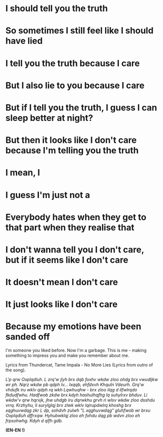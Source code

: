 # I should tell you the truth
# So sometimes I still feel like I should have lied
# I tell you the truth because I care
# But I also lie to you because I care
# But if I tell you the truth, I guess I can sleep better at night?
# But then it looks like I don't care because I'm telling you the truth
# I mean, I
# I guess I'm just not a
# Everybody hates when they get to that part when they realise that
# I don't wanna tell you I don't care, but if it seems like I don't care
# It doesn't mean I don't care
# It just looks like I don't care
# Because my emotions have been sanded off

I'm someone you liked before. Now I'm a garbage. This is me - making something to impress you and make you remember about me.

Lyrics from Thundercat, Tame Impala - No More Lies (Lyrics from outro of the song).

*L'p qrw Oxplqdluh.  L zrq'w jlyh brx dqb foxhv wkdw zloo ohdg brx vwudljkw wr ph.  Nqrz wkdw pb qdph lv... Ixqqb, ehfdxvh Khquln Vdeurh.  Grq'w vhdufk iru wklv qdph rq wkh Lqwhuqhw - brx zloo ilqg d ilfwlrqdo fkdudfwhu.  Hadfwob zkdw brx kdyh hashulhqfhg lq suhylrxv bhduv.  Li wkdw'v qrw hqrxjk, jhw uhdgb iru dqrwkhu grvh ri wlsv wkdw zloo dsshdu vrrq.  Krzhyhu, li surylglqj brx zlwk wklv lqirupdwlrq khoshg brx xqghuvwdqg zkr L dp, sohdvh zulwh "L xqghuvwdqg" gluhfwob wr brxu Oxplqdluh dffrxqw.  Hyhubwklqj zloo eh fohdu dqg pb wdvn zloo eh frpsohwhg.  Kdyh d qlfh gdb.*

**(EN-EN !)**

